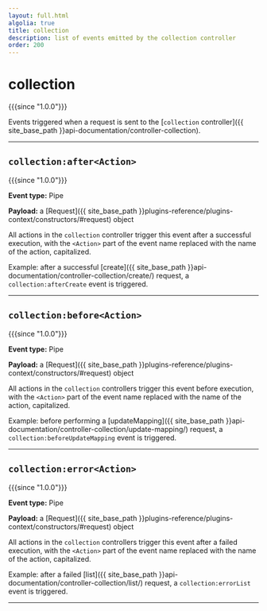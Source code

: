 ```yaml
---
layout: full.html
algolia: true
title: collection
description: list of events emitted by the collection controller
order: 200
---
```


# collection

{{{since "1.0.0"}}}

Events triggered when a request is sent to the [`collection` controller]({{ site_base_path }}api-documentation/controller-collection).

---

## `collection:after<Action>`

{{{since "1.0.0"}}}

**Event type:** Pipe

**Payload:** a [Request]({{ site_base_path }}plugins-reference/plugins-context/constructors/#request) object

All actions in the `collection` controller trigger this event after a successful execution, with the `<Action>` part of the event name replaced with the name of the action, capitalized.

Example: after a successful [create]({{ site_base_path }}api-documentation/controller-collection/create/) request, a `collection:afterCreate` event is triggered.

---

## `collection:before<Action>`

{{{since "1.0.0"}}}

**Event type:** Pipe

**Payload:** a [Request]({{ site_base_path }}plugins-reference/plugins-context/constructors/#request) object

All actions in the `collection` controllers trigger this event before execution, with the `<Action>` part of the event name replaced with the name of the action, capitalized.

Example: before performing a [updateMapping]({{ site_base_path }}api-documentation/controller-collection/update-mapping/) request, a `collection:beforeUpdateMapping` event is triggered.

---

## `collection:error<Action>`

{{{since "1.0.0"}}}

**Event type:** Pipe

**Payload:** a [Request]({{ site_base_path }}plugins-reference/plugins-context/constructors/#request) object

All actions in the `collection` controllers trigger this event after a failed execution, with the `<Action>` part of the event name replaced with the name of the action, capitalized.

Example: after a failed [list]({{ site_base_path }}api-documentation/controller-collection/list/) request, a `collection:errorList` event is triggered.

---
